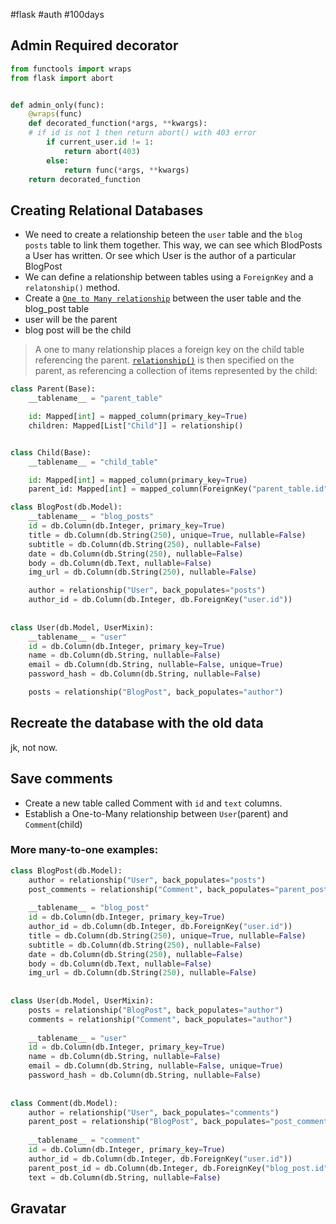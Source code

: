 #flask #auth #100days
## Admin Required decorator

```python
from functools import wraps
from flask import abort


def admin_only(func):
	@wraps(func)
	def decorated_function(*args, **kwargs):
	# if id is not 1 then return abort() with 403 error
		if current_user.id != 1:
			return abort(403)
		else:
			return func(*args, **kwargs)
	return decorated_function
```

## Creating Relational Databases

* We need to create a relationship beteen the `user` table and the `blog posts` table to link them together. This way, we can see which BlodPosts a User has written. Or see which User is the author of a particular BlogPost
* We can define a relationship between tables using a `ForeignKey` and a `relatonship()` method.
* Create a [`One to Many relationship`](https://docs.sqlalchemy.org/en/20/orm/basic_relationships.html#one-to-many) between the user table and the blog_post table
* user will be the parent
* blog post will be the child

>A one to many relationship places a foreign key on the child table referencing the parent. [`relationship()`](https://docs.sqlalchemy.org/en/20/orm/relationship_api.html#sqlalchemy.orm.relationship "sqlalchemy.orm.relationship") is then specified on the parent, as referencing a collection of items represented by the child:

```python
class Parent(Base):
    __tablename__ = "parent_table"

    id: Mapped[int] = mapped_column(primary_key=True)
    children: Mapped[List["Child"]] = relationship()


class Child(Base):
    __tablename__ = "child_table"

    id: Mapped[int] = mapped_column(primary_key=True)
    parent_id: Mapped[int] = mapped_column(ForeignKey("parent_table.id"))
```

```Python
class BlogPost(db.Model):  
	__tablename__ = "blog_posts"  
	id = db.Column(db.Integer, primary_key=True)  
	title = db.Column(db.String(250), unique=True, nullable=False)  
	subtitle = db.Column(db.String(250), nullable=False)  
	date = db.Column(db.String(250), nullable=False)  
	body = db.Column(db.Text, nullable=False)  
	img_url = db.Column(db.String(250), nullable=False)  

	author = relationship("User", back_populates="posts")  
	author_id = db.Column(db.Integer, db.ForeignKey("user.id"))  
  
  
class User(db.Model, UserMixin):  
	__tablename__ = "user"  
	id = db.Column(db.Integer, primary_key=True)  
	name = db.Column(db.String, nullable=False)  
	email = db.Column(db.String, nullable=False, unique=True)  
	password_hash = db.Column(db.String, nullable=False)  

	posts = relationship("BlogPost", back_populates="author")
```

## Recreate the database with the old data
jk, not now.

## Save comments

* Create a new table called Comment with `id` and `text` columns.
* Establish a One-to-Many relationship between `User`(parent) and `Comment`(child)

### More many-to-one examples:
```python
class BlogPost(db.Model):  
	author = relationship("User", back_populates="posts")  
	post_comments = relationship("Comment", back_populates="parent_post")  
	  
	__tablename__ = "blog_post"  
	id = db.Column(db.Integer, primary_key=True)  
	author_id = db.Column(db.Integer, db.ForeignKey("user.id"))  
	title = db.Column(db.String(250), unique=True, nullable=False)  
	subtitle = db.Column(db.String(250), nullable=False)  
	date = db.Column(db.String(250), nullable=False)  
	body = db.Column(db.Text, nullable=False)  
	img_url = db.Column(db.String(250), nullable=False)  
  
  
class User(db.Model, UserMixin):  
	posts = relationship("BlogPost", back_populates="author")  
	comments = relationship("Comment", back_populates="author")  
	  
	__tablename__ = "user"  
	id = db.Column(db.Integer, primary_key=True)  
	name = db.Column(db.String, nullable=False)  
	email = db.Column(db.String, nullable=False, unique=True)  
	password_hash = db.Column(db.String, nullable=False)  
  
  
class Comment(db.Model):  
	author = relationship("User", back_populates="comments")  
	parent_post = relationship("BlogPost", back_populates="post_comments")  
	  
	__tablename__ = "comment"  
	id = db.Column(db.Integer, primary_key=True)  
	author_id = db.Column(db.Integer, db.ForeignKey("user.id"))  
	parent_post_id = db.Column(db.Integer, db.ForeignKey("blog_post.id"))  
	text = db.Column(db.String, nullable=False)
```

## Gravatar